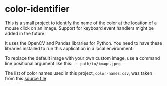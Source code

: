 # color-identifier

This is a small project to identify the name of the color at the location of a mouse click on an image. Support for keyboard event handlers might be added in the future.

It uses the OpenCV and Pandas libraries for Python. You need to have these libraries installed to run this application in a local environment.

To replace the default image with your own custom image, use a command line positional argument like this: `-i path/to/image.jpeg`

The list of color names used in this project, `color-names.csv`, was taken from this [source file](https://github.com/codebrainz/color-names/blob/master/output/colors.csv)

